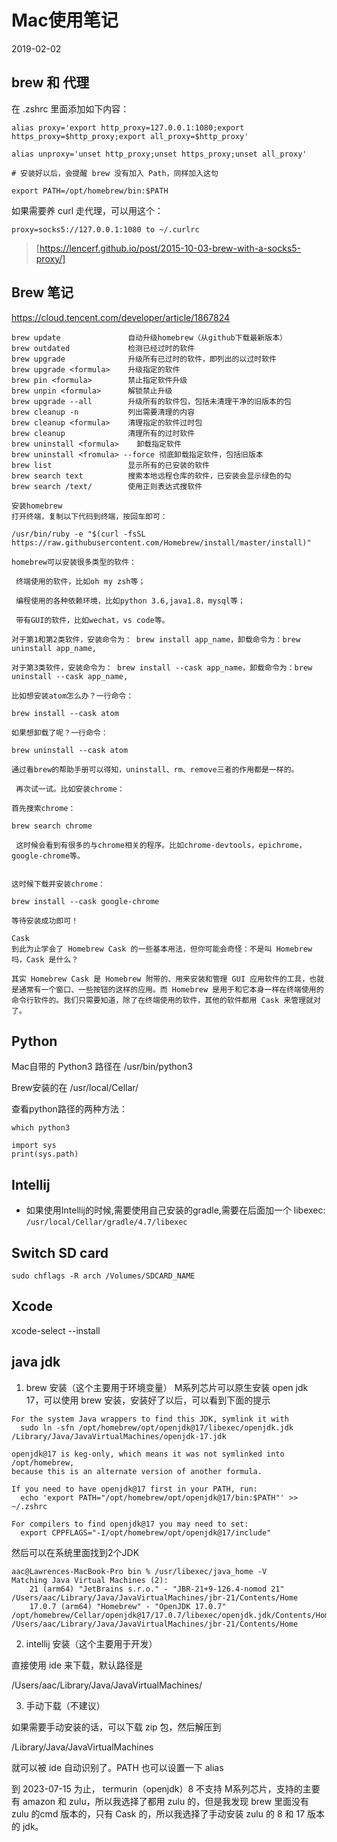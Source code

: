 # Mac使用笔记

2019-02-02

## brew 和 代理

在 .zshrc 里面添加如下内容：

```
alias proxy='export http_proxy=127.0.0.1:1080;export https_proxy=$http_proxy;export all_proxy=$http_proxy'

alias unproxy='unset http_proxy;unset https_proxy;unset all_proxy'

# 安装好以后，会提醒 brew 没有加入 Path，同样加入这句

export PATH=/opt/homebrew/bin:$PATH 
```

如果需要养 curl 走代理，可以用这个：

```text
proxy=socks5://127.0.0.1:1080 to ~/.curlrc
```

> [https://lencerf.github.io/post/2015-10-03-brew-with-a-socks5-proxy/]

## Brew 笔记

https://cloud.tencent.com/developer/article/1867824
```
brew update               自动升级homebrew（从github下载最新版本）
brew outdated             检测已经过时的软件
brew upgrade              升级所有已过时的软件，即列出的以过时软件
brew upgrade <formula>    升级指定的软件
brew pin <formula>        禁止指定软件升级
brew unpin <formula>      解锁禁止升级
brew upgrade --all        升级所有的软件包，包括未清理干净的旧版本的包
brew cleanup -n           列出需要清理的内容
brew cleanup <formula>    清理指定的软件过时包
brew cleanup              清理所有的过时软件
brew uninstall <formula>    卸载指定软件
brew uninstall <fromula> --force 彻底卸载指定软件，包括旧版本
brew list                 显示所有的已安装的软件
brew search text          搜索本地远程仓库的软件，已安装会显示绿色的勾
brew search /text/        使用正则表达式搜软件

安装homebrew
打开终端，复制以下代码到终端，按回车即可：

/usr/bin/ruby -e "$(curl -fsSL https://raw.githubusercontent.com/Homebrew/install/master/install)"

homebrew可以安装很多类型的软件：

 终端使用的软件，比如oh my zsh等；
 
 编程使用的各种依赖环境，比如python 3.6,java1.8，mysql等；
 
 带有GUI的软件，比如wechat，vs code等。
 
对于第1和第2类软件，安装命令为： brew install app_name，卸载命令为：brew uninstall app_name,

对于第3类软件，安装命令为： brew install --cask app_name，卸载命令为：brew uninstall --cask app_name,

比如想安装atom怎么办？一行命令：

brew install --cask atom

如果想卸载了呢？一行命令：

brew uninstall --cask atom

通过看brew的帮助手册可以得知，uninstall、rm、remove三者的作用都是一样的。
 
 再次试一试。比如安装chrome：

首先搜索chrome：

brew search chrome
 
 这时候会看到有很多的与chrome相关的程序。比如chrome-devtools，epichrome，google-chrome等。


这时候下载并安装chrome：

brew install --cask google-chrome

等待安装成功即可！

Cask
到此为止学会了 Homebrew Cask 的一些基本用法，但你可能会奇怪：不是叫 Homebrew 吗，Cask 是什么？

其实 Homebrew Cask 是 Homebrew 附带的、用来安装和管理 GUI 应用软件的工具，也就是通常有一个窗口、一些按钮的这样的应用。而 Homebrew 是用于和它本身一样在终端使用的命令行软件的。我们只需要知道，除了在终端使用的软件，其他的软件都用 Cask 来管理就对了。
```

## Python

Mac自带的 Python3 路径在 /usr/bin/python3

Brew安装的在 /usr/local/Cellar/

查看python路径的两种方法：

```text
which python3

import sys
print(sys.path)
```

## Intellij

- 如果使用Intellij的时候,需要使用自己安装的gradle,需要在后面加一个 libexec:
`/usr/local/Cellar/gradle/4.7/libexec`


## Switch SD card

```
sudo chflags -R arch /Volumes/SDCARD_NAME
```

## Xcode
xcode-select --install


## java jdk


1. brew 安装（这个主要用于环境变量）
M系列芯片可以原生安装 open jdk 17，可以使用 brew 安装，安装好了以后，可以看到下面的提示

```
For the system Java wrappers to find this JDK, symlink it with
  sudo ln -sfn /opt/homebrew/opt/openjdk@17/libexec/openjdk.jdk /Library/Java/JavaVirtualMachines/openjdk-17.jdk

openjdk@17 is keg-only, which means it was not symlinked into /opt/homebrew,
because this is an alternate version of another formula.

If you need to have openjdk@17 first in your PATH, run:
  echo 'export PATH="/opt/homebrew/opt/openjdk@17/bin:$PATH"' >> ~/.zshrc

For compilers to find openjdk@17 you may need to set:
  export CPPFLAGS="-I/opt/homebrew/opt/openjdk@17/include"
```

然后可以在系统里面找到2个JDK
```
aac@Lawrences-MacBook-Pro bin % /usr/libexec/java_home -V
Matching Java Virtual Machines (2):
    21 (arm64) "JetBrains s.r.o." - "JBR-21+9-126.4-nomod 21" /Users/aac/Library/Java/JavaVirtualMachines/jbr-21/Contents/Home
    17.0.7 (arm64) "Homebrew" - "OpenJDK 17.0.7" /opt/homebrew/Cellar/openjdk@17/17.0.7/libexec/openjdk.jdk/Contents/Home
/Users/aac/Library/Java/JavaVirtualMachines/jbr-21/Contents/Home
```


2. intellij 安装（这个主要用于开发）

直接使用 ide 来下载，默认路径是

/Users/aac/Library/Java/JavaVirtualMachines/

3. 手动下载（不建议）

如果需要手动安装的话，可以下载 zip 包，然后解压到

/Library/Java/JavaVirtualMachines

就可以被 ide 自动识别了。PATH 也可以设置一下 alias

到 2023-07-15 为止， termurin（openjdk）8 不支持 M系列芯片，支持的主要有 amazon 和 zulu，所以我选择了都用 zulu 的，但是我发现 brew 里面没有 zulu 的cmd 版本的，只有 Cask 的，所以我选择了手动安装 zulu 的 8 和 17 版本的 jdk。

